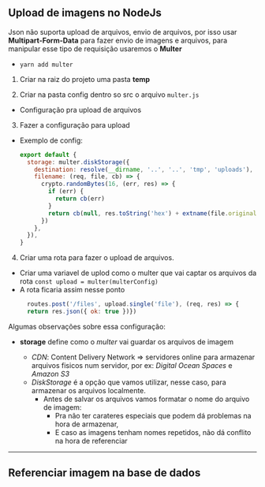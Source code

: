 ## Upload de imagens no NodeJs
Json não suporta upload de arquivos, envio de arquivos, por isso usar __Multipart-Form-Data__ para fazer envio de imagens e arquivos, para manipular esse tipo de requisição usaremos o **Multer**

  - `yarn add multer`

1. Criar na raiz do projeto uma pasta __temp__

2. Criar na pasta config dentro so src o arquivo `multer.js`
  - Configuração pra upload de arquivos

3. Fazer a configuração para upload

  - Exemplo de config:
    ```js
    export default {
      storage: multer.diskStorage({
        destination: resolve(__dirname, '..', '..', 'tmp', 'uploads'),
        filename: (req, file, cb) => {
          crypto.randomBytes(16, (err, res) => {
            if (err) {
              return cb(err)
            }
            return cb(null, res.toString('hex') + extname(file.originalname))
          })
        },
      }),
    }
    ```
4. Criar uma rota para fazer o upload de arquivos.
  - Criar uma variavel de uplod como o multer que vai captar os arquivos da rota
    `const upload = multer(multerConfig)`
  - A rota ficaria assim nesse ponto
    ```js
      routes.post('/files', upload.single('file'), (req, res) => {
      return res.json({ ok: true })})
    ```

Algumas observações sobre essa configuração:
- __storage__ define como o _multer_ vai guardar os arquivos de imagem

  - _CDN_: Content Delivery Network => servidores online para armazenar arquivos fisicos num servidor, por ex:  _Digital Ocean Spaces_ e _Amazon S3_
  - _DiskStorage_ é a opção que vamos utilizar, nesse caso, para armazenar os arquivos localmente.
    - Antes de salvar os arquivos vamos formatar o nome do arquivo de imagem:
      - Pra não ter carateres especiais que podem dá problemas na hora de armazenar,
      - E caso as imagens tenham nomes repetidos, não dá conflito na hora de referenciar
---

## Referenciar imagem na base de dados
